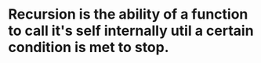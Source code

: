 # Recursion is the ability of a function to call it's self internally util a certain condition is met to stop.
